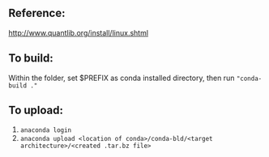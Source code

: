 Reference:
----------

http://www.quantlib.org/install/linux.shtml

To build: 
---------
Within the folder, set $PREFIX as conda installed directory, then run `"conda-build ."`

To upload:
----------
1. `anaconda login`
2. `anaconda upload <location of conda>/conda-bld/<target architecture>/<created .tar.bz file>`
